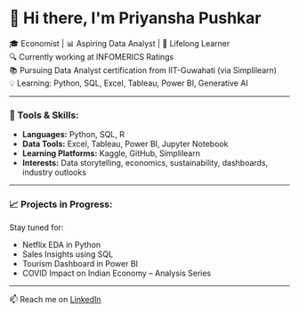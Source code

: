 # 👋 Hi there, I'm Priyansha Pushkar

🎓 Economist | 📊 Aspiring Data Analyst | 🧠 Lifelong Learner  
🔍 Currently working at INFOMERICS Ratings  
📚 Pursuing Data Analyst certification from IIT-Guwahati (via Simplilearn)  
💡 Learning: Python, SQL, Excel, Tableau, Power BI, Generative AI  

---

### 🔨 Tools & Skills:
- **Languages:** Python, SQL, R  
- **Data Tools:** Excel, Tableau, Power BI, Jupyter Notebook  
- **Learning Platforms:** Kaggle, GitHub, Simplilearn  
- **Interests:** Data storytelling, economics, sustainability, dashboards, industry outlooks  

---

### 📈 Projects in Progress:
Stay tuned for:
- Netflix EDA in Python  
- Sales Insights using SQL  
- Tourism Dashboard in Power BI  
- COVID Impact on Indian Economy – Analysis Series  

---

📫 Reach me on [LinkedIn](https://www.linkedin.com/in/priyansha-pushkar-520216147/?trk=opento_sprofile_topcard) 
